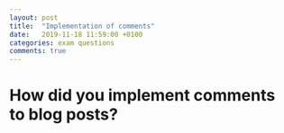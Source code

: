 ```yaml
---
layout: post
title:  "Implementation of comments"
date:   2019-11-18 11:59:00 +0100
categories: exam questions
comments: true
---
```

# How did you implement comments to blog posts?
